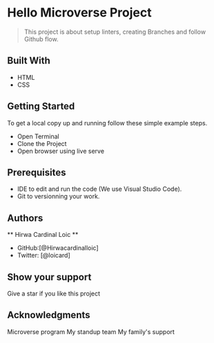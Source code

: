 # Hello Microverse Project
> This project is about setup linters, creating Branches and follow Github flow.
## Built With
- HTML
- CSS 
## Getting Started
To get a local copy up and running follow these simple example steps.
- Open Terminal
- Clone the Project
- Open browser using live serve
## Prerequisites
- IDE to edit and run the code (We use Visual Studio Code).
- Git to versionning your work.
## Authors
** Hirwa Cardinal Loic **
- GitHub:[@Hirwacardinalloic]
- Twitter: [@loicard]
## Show your support
Give a star if you like this project
## Acknowledgments
Microverse program
My standup team
My family's support
